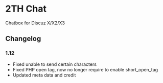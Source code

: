 2TH Chat
=======
Chatbox for Discuz X/X2/X3

## Changelog
### 1.12
 - Fixed unable to send certain characters
 - Fixed PHP open tag, now no longer require to enable short_open_tag 
 - Updated meta data and credit